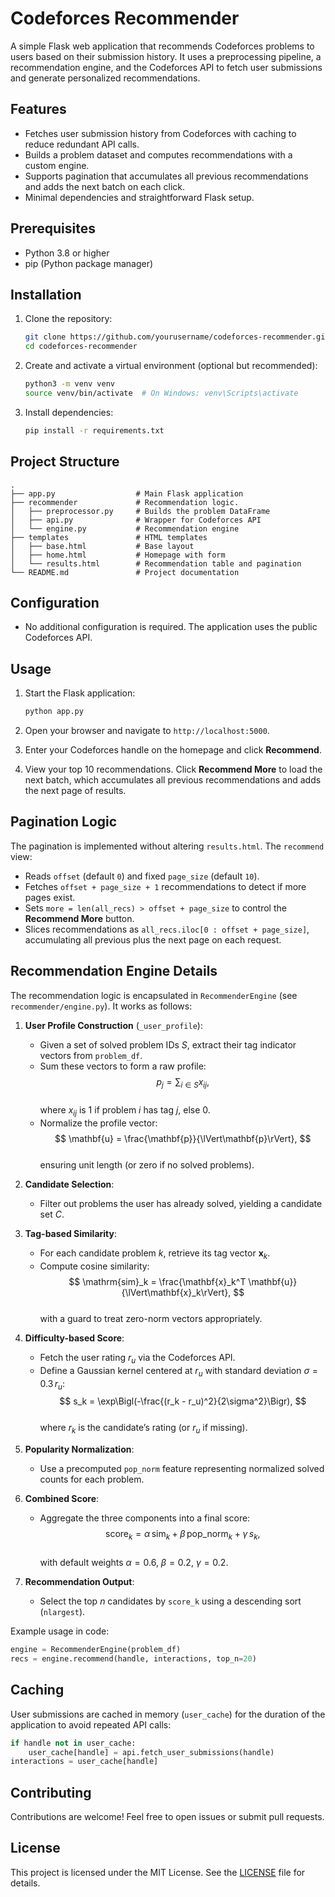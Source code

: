 # Codeforces Recommender

A simple Flask web application that recommends Codeforces problems to users based on their submission history. It uses a preprocessing pipeline, a recommendation engine, and the Codeforces API to fetch user submissions and generate personalized recommendations.

## Features

- Fetches user submission history from Codeforces with caching to reduce redundant API calls.
- Builds a problem dataset and computes recommendations with a custom engine.
- Supports pagination that accumulates all previous recommendations and adds the next batch on each click.
- Minimal dependencies and straightforward Flask setup.

## Prerequisites

- Python 3.8 or higher
- pip (Python package manager)

## Installation

1. Clone the repository:
   ```bash
   git clone https://github.com/yourusername/codeforces-recommender.git
   cd codeforces-recommender
   ```

2. Create and activate a virtual environment (optional but recommended):
   ```bash
   python3 -m venv venv
   source venv/bin/activate  # On Windows: venv\Scripts\activate
   ```

3. Install dependencies:
   ```bash
   pip install -r requirements.txt
   ```

## Project Structure

```
.
├── app.py                  # Main Flask application
├── recommender             # Recommendation logic.
│   ├── preprocessor.py     # Builds the problem DataFrame
│   ├── api.py              # Wrapper for Codeforces API
│   └── engine.py           # Recommendation engine
├── templates               # HTML templates
│   ├── base.html           # Base layout
│   ├── home.html           # Homepage with form
│   └── results.html        # Recommendation table and pagination
└── README.md               # Project documentation
```

## Configuration

- No additional configuration is required. The application uses the public Codeforces API.

## Usage

1. Start the Flask application:
   ```bash
   python app.py
   ```

2. Open your browser and navigate to `http://localhost:5000`.

3. Enter your Codeforces handle on the homepage and click **Recommend**.

4. View your top 10 recommendations. Click **Recommend More** to load the next batch, which accumulates all previous recommendations and adds the next page of results.

## Pagination Logic

The pagination is implemented without altering `results.html`. The `recommend` view:

- Reads `offset` (default `0`) and fixed `page_size` (default `10`).
- Fetches `offset + page_size + 1` recommendations to detect if more pages exist.
- Sets `more = len(all_recs) > offset + page_size` to control the **Recommend More** button.
- Slices recommendations as `all_recs.iloc[0 : offset + page_size]`, accumulating all previous plus the next page on each request.

## Recommendation Engine Details

The recommendation logic is encapsulated in `RecommenderEngine` (see `recommender/engine.py`). It works as follows:

1. **User Profile Construction** (`_user_profile`):
   - Given a set of solved problem IDs $S$, extract their tag indicator vectors from `problem_df`.
   - Sum these vectors to form a raw profile:  
     $$
       p_j = \sum_{i \in S} x_{ij},
     $$  
     where $x_{ij}$ is 1 if problem *i* has tag *j*, else 0.
   - Normalize the profile vector:  
     $$
       \mathbf{u} = \frac{\mathbf{p}}{\lVert\mathbf{p}\rVert},
     $$  
     ensuring unit length (or zero if no solved problems).

2. **Candidate Selection**:
   - Filter out problems the user has already solved, yielding a candidate set $C$.

3. **Tag-based Similarity**:
   - For each candidate problem *k*, retrieve its tag vector $\mathbf{x}_k$.  
   - Compute cosine similarity:  
     $$
       \mathrm{sim}_k = \frac{\mathbf{x}_k^T \mathbf{u}}{\lVert\mathbf{x}_k\rVert},
     $$  
     with a guard to treat zero-norm vectors appropriately.

4. **Difficulty-based Score**:
   - Fetch the user rating $r_u$ via the Codeforces API.
   - Define a Gaussian kernel centered at $r_u$ with standard deviation $\sigma = 0.3\,r_u$:  
     $$
       s_k = \exp\Bigl(-\frac{(r_k - r_u)^2}{2\sigma^2}\Bigr),
     $$  
     where $r_k$ is the candidate’s rating (or $r_u$ if missing).

5. **Popularity Normalization**:
   - Use a precomputed `pop_norm` feature representing normalized solved counts for each problem.

6. **Combined Score**:
   - Aggregate the three components into a final score:  
     $$
       \mathrm{score}_k = \alpha\,\mathrm{sim}_k + \beta\,\mathrm{pop\_norm}_k + \gamma\,s_k,
     $$  
     with default weights $\alpha=0.6$, $\beta=0.2$, $\gamma=0.2$.

7. **Recommendation Output**:
   - Select the top $n$ candidates by `score_k` using a descending sort (`nlargest`).

Example usage in code:
```python
engine = RecommenderEngine(problem_df)
recs = engine.recommend(handle, interactions, top_n=20)
```

## Caching

User submissions are cached in memory (`user_cache`) for the duration of the application to avoid repeated API calls:

```python
if handle not in user_cache:
    user_cache[handle] = api.fetch_user_submissions(handle)
interactions = user_cache[handle]
```

## Contributing

Contributions are welcome! Feel free to open issues or submit pull requests.

## License

This project is licensed under the MIT License. See the [LICENSE](LICENSE) file for details.

